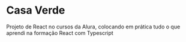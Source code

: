 # Casa Verde

Projeto de React no cursos da Alura, colocando em prática tudo o que aprendi na formação React com Typescript
